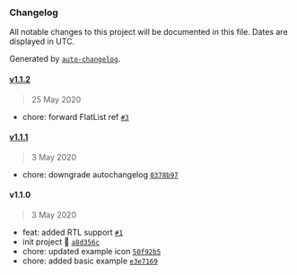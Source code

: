 ### Changelog

All notable changes to this project will be documented in this file. Dates are displayed in UTC.

Generated by [`auto-changelog`](https://github.com/CookPete/auto-changelog).

#### [v1.1.2](https://github.com/gorhom/react-native-sticky-item/compare/v1.1.1...v1.1.2)

> 25 May 2020

- chore: forward FlatList ref [`#3`](https://github.com/gorhom/react-native-sticky-item/pull/3)

#### [v1.1.1](https://github.com/gorhom/react-native-sticky-item/compare/v1.1.0...v1.1.1)

> 3 May 2020

- chore: downgrade autochangelog [`0378b97`](https://github.com/gorhom/react-native-sticky-item/commit/0378b97a3a58819dd25a15cb0e9be69af7df560f)

#### v1.1.0

> 3 May 2020

- feat: added RTL support [`#1`](https://github.com/gorhom/react-native-sticky-item/pull/1)
- init project 🎉 [`a8d356c`](https://github.com/gorhom/react-native-sticky-item/commit/a8d356c6e32222ccd078a0a1bfd16f8161b0b4df)
- chore: updated example icon [`50f92b5`](https://github.com/gorhom/react-native-sticky-item/commit/50f92b59c6c87b93138980c6ef5561a18e7a74df)
- chore: added basic example [`e3e7169`](https://github.com/gorhom/react-native-sticky-item/commit/e3e71691dd91a51d7997b4d8a599e54671eee693)
